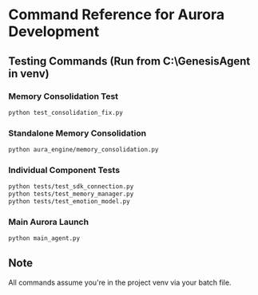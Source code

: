 # Command Reference for Aurora Development

## Testing Commands (Run from C:\GenesisAgent in venv)

### Memory Consolidation Test
```bash
python test_consolidation_fix.py
```

### Standalone Memory Consolidation
```bash
python aura_engine/memory_consolidation.py
```

### Individual Component Tests
```bash
python tests/test_sdk_connection.py
python tests/test_memory_manager.py
python tests/test_emotion_model.py
```

### Main Aurora Launch
```bash
python main_agent.py
```

## Note
All commands assume you're in the project venv via your batch file.
